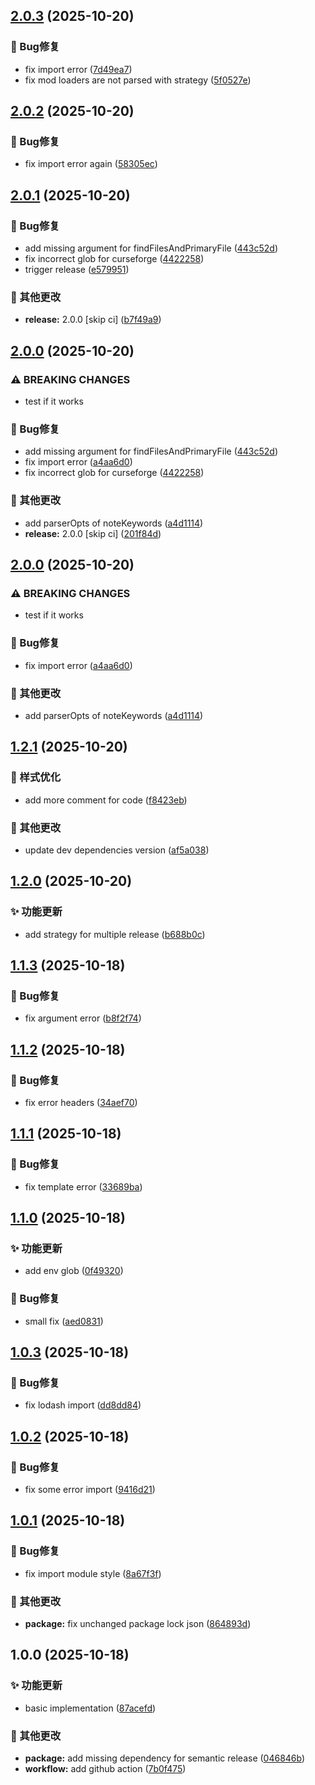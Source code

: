 ## [2.0.3](https://github.com/pynickle/semantic-release-minecraft/compare/v2.0.2...v2.0.3) (2025-10-20)

### 🐛 Bug修复

* fix import error ([7d49ea7](https://github.com/pynickle/semantic-release-minecraft/commit/7d49ea7e7841f7b44a46d7009dcd9a32a23b4ba6))
* fix mod loaders are not parsed with strategy ([5f0527e](https://github.com/pynickle/semantic-release-minecraft/commit/5f0527e45729983e067cf8bd5e701ea2d5d151ee))

## [2.0.2](https://github.com/pynickle/semantic-release-minecraft/compare/v2.0.1...v2.0.2) (2025-10-20)

### 🐛 Bug修复

* fix import error again ([58305ec](https://github.com/pynickle/semantic-release-minecraft/commit/58305ecd396bd18c48cda0f2b950944bf932ef90))

## [2.0.1](https://github.com/pynickle/semantic-release-minecraft/compare/v2.0.0...v2.0.1) (2025-10-20)

### 🐛 Bug修复

* add missing argument for findFilesAndPrimaryFile ([443c52d](https://github.com/pynickle/semantic-release-minecraft/commit/443c52db0fd63f908b5a17a0b2161e6923337be4))
* fix incorrect glob for curseforge ([4422258](https://github.com/pynickle/semantic-release-minecraft/commit/44222580c708825a46ff3b35a8f73129997075c5))
* trigger release ([e579951](https://github.com/pynickle/semantic-release-minecraft/commit/e5799515977cb3e1bf373aedd1d5a95d27625331))

### 🔧 其他更改

* **release:** 2.0.0 [skip ci] ([b7f49a9](https://github.com/pynickle/semantic-release-minecraft/commit/b7f49a9d4da207d4d310ff47b43f19aba667e0f5))

## [2.0.0](https://github.com/pynickle/semantic-release-minecraft/compare/v1.2.1...v2.0.0) (2025-10-20)

### ⚠ BREAKING CHANGES

* test if it works

### 🐛 Bug修复

* add missing argument for findFilesAndPrimaryFile ([443c52d](https://github.com/pynickle/semantic-release-minecraft/commit/443c52db0fd63f908b5a17a0b2161e6923337be4))
* fix import error ([a4aa6d0](https://github.com/pynickle/semantic-release-minecraft/commit/a4aa6d0159a73465da9d1dc0dab308ab8a66763d))
* fix incorrect glob for curseforge ([4422258](https://github.com/pynickle/semantic-release-minecraft/commit/44222580c708825a46ff3b35a8f73129997075c5))

### 🔧 其他更改

* add parserOpts of noteKeywords ([a4d1114](https://github.com/pynickle/semantic-release-minecraft/commit/a4d11148c048547e3829d9347797da7cd09b1e73))
* **release:** 2.0.0 [skip ci] ([201f84d](https://github.com/pynickle/semantic-release-minecraft/commit/201f84d9d5c06a1cc0c209eebfbc588bb353b732))

## [2.0.0](https://github.com/pynickle/semantic-release-minecraft/compare/v1.2.1...v2.0.0) (2025-10-20)

### ⚠ BREAKING CHANGES

* test if it works

### 🐛 Bug修复

* fix import error ([a4aa6d0](https://github.com/pynickle/semantic-release-minecraft/commit/a4aa6d0159a73465da9d1dc0dab308ab8a66763d))

### 🔧 其他更改

* add parserOpts of noteKeywords ([a4d1114](https://github.com/pynickle/semantic-release-minecraft/commit/a4d11148c048547e3829d9347797da7cd09b1e73))

## [1.2.1](https://github.com/pynickle/semantic-release-minecraft/compare/v1.2.0...v1.2.1) (2025-10-20)

### 💄 样式优化

* add more comment for code ([f8423eb](https://github.com/pynickle/semantic-release-minecraft/commit/f8423eb0adf5ff61c86f0e2a7c733709348a1adb))

### 🔧 其他更改

* update dev dependencies version ([af5a038](https://github.com/pynickle/semantic-release-minecraft/commit/af5a038f14de657bff1cacf9b5812771199e202d))

## [1.2.0](https://github.com/pynickle/semantic-release-minecraft/compare/v1.1.3...v1.2.0) (2025-10-20)

### ✨ 功能更新

* add strategy for multiple release ([b688b0c](https://github.com/pynickle/semantic-release-minecraft/commit/b688b0cd698c63f8e3f00216cd317a2f665561eb))

## [1.1.3](https://github.com/pynickle/semantic-release-minecraft/compare/v1.1.2...v1.1.3) (2025-10-18)

### 🐛 Bug修复

* fix argument error ([b8f2f74](https://github.com/pynickle/semantic-release-minecraft/commit/b8f2f74035081b8637f9ce4ede90dfcc013e5f9c))

## [1.1.2](https://github.com/pynickle/semantic-release-minecraft/compare/v1.1.1...v1.1.2) (2025-10-18)

### 🐛 Bug修复

* fix error headers ([34aef70](https://github.com/pynickle/semantic-release-minecraft/commit/34aef705e4fde15aa28ca48817d04020f12861ab))

## [1.1.1](https://github.com/pynickle/semantic-release-minecraft/compare/v1.1.0...v1.1.1) (2025-10-18)

### 🐛 Bug修复

* fix template error ([33689ba](https://github.com/pynickle/semantic-release-minecraft/commit/33689ba606199912621f950c0c5f0c6b3ea4ab17))

## [1.1.0](https://github.com/pynickle/semantic-release-minecraft/compare/v1.0.3...v1.1.0) (2025-10-18)

### ✨ 功能更新

* add env glob ([0f49320](https://github.com/pynickle/semantic-release-minecraft/commit/0f493204f00fbc960b45ff0d27c5fcddb9a65953))

### 🐛 Bug修复

* small fix ([aed0831](https://github.com/pynickle/semantic-release-minecraft/commit/aed0831071f53f0197fa07d37cc17ec430051dae))

## [1.0.3](https://github.com/pynickle/semantic-release-minecraft/compare/v1.0.2...v1.0.3) (2025-10-18)

### 🐛 Bug修复

* fix lodash import ([dd8dd84](https://github.com/pynickle/semantic-release-minecraft/commit/dd8dd847057d9c0a5139c012cc455b7b70a9a1e1))

## [1.0.2](https://github.com/pynickle/semantic-release-minecraft/compare/v1.0.1...v1.0.2) (2025-10-18)

### 🐛 Bug修复

* fix some error import ([9416d21](https://github.com/pynickle/semantic-release-minecraft/commit/9416d21c434fd76c609d131620e527dc0868f8c9))

## [1.0.1](https://github.com/pynickle/semantic-release-minecraft/compare/v1.0.0...v1.0.1) (2025-10-18)

### 🐛 Bug修复

* fix import module style ([8a67f3f](https://github.com/pynickle/semantic-release-minecraft/commit/8a67f3faa905bf52eb2b704e0c4808ce2f6b528d))

### 🔧 其他更改

* **package:** fix unchanged package lock json ([864893d](https://github.com/pynickle/semantic-release-minecraft/commit/864893da8783fee41afa7906075d984243dc1a7f))

## 1.0.0 (2025-10-18)

### ✨ 功能更新

* basic implementation ([87acefd](https://github.com/pynickle/semantic-release-minecraft/commit/87acefd71ef6e3b3ad7b5d5654894615c49a7980))

### 🔧 其他更改

* **package:** add missing dependency for semantic release ([046846b](https://github.com/pynickle/semantic-release-minecraft/commit/046846b6c4380d75c2f2cfeea74c0960a6758315))
* **workflow:** add github action ([7b0f475](https://github.com/pynickle/semantic-release-minecraft/commit/7b0f475e8aba46deeb366034259a363910ff652e))
